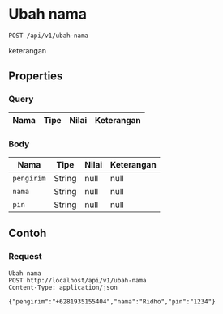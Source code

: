 # Ubah nama
```http
POST /api/v1/ubah-nama
```
keterangan
## Properties
### Query
Nama | Tipe | Nilai | Keterangan
--- | --- | --- | ---
### Body
Nama | Tipe | Nilai | Keterangan
--- | --- | --- | ---
<code>pengirim</code> | String | null | null
<code>nama</code> | String | null | null
<code>pin</code> | String | null | null
## Contoh
### Request
```http
Ubah nama
POST http://localhost/api/v1/ubah-nama
Content-Type: application/json

{"pengirim":"+6281935155404","nama":"Ridho","pin":"1234"}
```
